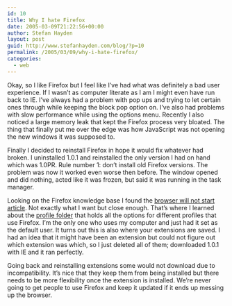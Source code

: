 ```yaml
---
id: 10
title: Why I hate Firefox
date: 2005-03-09T21:22:56+00:00
author: Stefan Hayden
layout: post
guid: http://www.stefanhayden.com/blog/?p=10
permalink: /2005/03/09/why-i-hate-firefox/
categories:
  - web
---
```

Okay, so I like Firefox but I feel like I’ve had what was definitely a bad user experience. If I wasn’t as computer literate as I am I might even have run back to IE. I’ve always had a problem with pop ups and trying to let certain ones through while keeping the block pop option on. I’ve also had problems with slow performance while using the options menu. Recently I also noticed a large memory leak that kept the Firefox process very bloated. The thing that finally put me over the edge was how JavaScript was not opening the new windows it was supposed to.

Finally I decided to reinstall Firefox in hope it would fix whatever had broken. I uninstalled 1.0.1 and reinstalled the only version I had on hand which was 1.0PR. Rule number 1: don’t install old Firefox versions. The problem was now it worked even worse then before. The window opened and did nothing, acted like it was frozen, but said it was running in the task manager. 

Looking on the Firefox knowledge base I found the <a href="http://kb.mozillazine.org/Browser_will_not_start_up">browser will not start article</a>. Not exactly what I want but close enough. That’s where I learned about the <a href="http://kb.mozillazine.org/Profile_folder">profile folder</a> that holds all the options for different profiles that use Firefox. I’m the only one who uses my computer and just had it set as the default user. It turns out this is also where your extensions are saved. I had an idea that it might have been an extension but could not figure out which extension was which, so I just deleted all of them; downloaded 1.0.1 with IE and it ran perfectly.

Going back and reinstalling extensions some would not download due to incompatibility.   It’s nice that they keep them from being installed but there needs to be more flexibility once the extension is installed. We’re never going to get people to use Firefox and keep it updated if it ends up messing up the browser.
